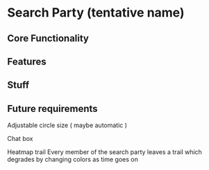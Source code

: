 # Search Party (tentative name)

## Core Functionality
## Features
## Stuff

## Future requirements
Adjustable circle size ( maybe automatic ) 
  
Chat box 

Heatmap trail
  Every member of the search party leaves a trail which degrades by changing colors as time goes on
  
